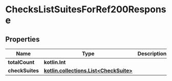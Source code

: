 
# ChecksListSuitesForRef200Response

## Properties
Name | Type | Description | Notes
------------ | ------------- | ------------- | -------------
**totalCount** | **kotlin.Int** |  | 
**checkSuites** | [**kotlin.collections.List&lt;CheckSuite&gt;**](CheckSuite.md) |  | 



